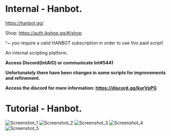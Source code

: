 # Internal - Hanbot.

https://hanbot.gg/

Shop: https://auth.jkshop.gg/#/shop

^~ you require a valid HANBOT subscription in order to use this paid script!



An internal scripting platform.

**Access Discord(IntAIO) or communicate Int#5441**

**Unfortunately there have been changes in some scripts for improvements and refinement.**

**Access the discord for more information: https://discord.gg/kurVpPG**

# Tutorial - Hanbot.

   ![Screenshot_1](https://user-images.githubusercontent.com/54212392/83570253-1b013800-a4fc-11ea-9d23-bd56038abe19.png)
   ![Screenshot_2](https://user-images.githubusercontent.com/54212392/83570256-1c326500-a4fc-11ea-822f-7d58c8e3a077.png)
   ![Screenshot_3](https://user-images.githubusercontent.com/54212392/83570258-1ccafb80-a4fc-11ea-9342-6801a8d67cd3.png)
   ![Screenshot_4](https://user-images.githubusercontent.com/54212392/83570261-1ccafb80-a4fc-11ea-90b4-fbb5e38b45bc.png)
   ![Screenshot_5](https://user-images.githubusercontent.com/54212392/83570265-1d639200-a4fc-11ea-95fc-6112e3904914.png)


 
